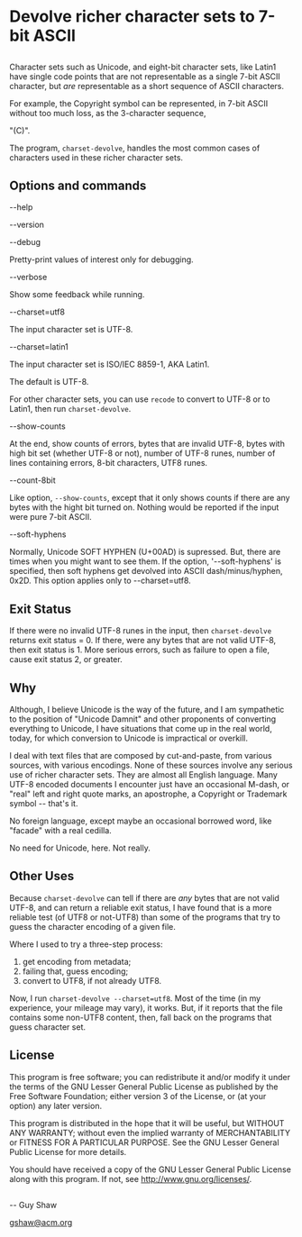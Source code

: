 # Devolve richer character sets to 7-bit ASCII

## 

Character sets such as Unicode, and eight-bit character sets,
like Latin1 have single code points that are not representable
as a single 7-bit ASCII character, but _are_ representable as a
short sequence of ASCII characters.

For example, the Copyright symbol can be represented,
in 7-bit ASCII without too much loss, as the 3-character sequence,

   "(C)".

The program, `charset-devolve`, handles the most common cases
of characters used in these richer character sets.


## Options and commands

--help

--version

--debug

Pretty-print values of interest only for debugging.

--verbose

Show some feedback while running.

--charset=utf8

The input character set is UTF-8.

--charset=latin1

The input character set is ISO/IEC 8859-1, AKA Latin1.

The default is UTF-8.

For other character sets, you can use `recode`
to convert to UTF-8 or to Latin1, then run `charset-devolve`.

--show-counts

At the end, show counts of errors, bytes that are invalid UTF-8,
bytes with high bit set (whether UTF-8 or not), number of UTF-8 runes,
number of lines containing errors, 8-bit characters, UTF8 runes.

--count-8bit

Like option, `--show-counts`, except that it only shows counts
if there are any bytes with the hight bit turned on.
Nothing would be reported if the input were pure 7-bit ASCII.

--soft-hyphens

Normally, Unicode SOFT HYPHEN (U+00AD) is supressed.
But, there are times when you might want to see them.
If the option, '--soft-hyphens' is specified,
then soft hyphens get devolved into ASCII dash/minus/hyphen,
0x2D.  This option applies only to --charset=utf8.

## Exit Status

If there were no invalid UTF-8 runes in the input,
then `charset-devolve` returns exit status = 0.
If there, were any bytes that are not valid UTF-8,
then exit status is 1.  More serious errors,
such as failure to open a file, cause exit status 2, or greater.


## Why

Although, I believe Unicode is the way of the future,
and I am sympathetic to the position of "Unicode Damnit"
and other proponents of converting everything to Unicode,
I have situations that come up in the real world, today,
for which conversion to Unicode is impractical or overkill.

I deal with text files that are composed by cut-and-paste,
from various sources, with various encodings.  None of these
sources involve any serious use of richer character sets.
They are almost all English language.  Many UTF-8 encoded
documents I encounter just have an occasional M-dash, or "real"
left and right quote marks, an apostrophe,
a Copyright or Trademark symbol -- that's it.

No foreign language, except maybe an occasional borrowed
word, like "facade" with a real cedilla.

No need for Unicode, here.  Not really.

## Other Uses

Because `charset-devolve` can tell if there are _any_
bytes that are not valid UTF-8, and can return a reliable
exit status, I have found that is a more reliable test
(of UTF8 or not-UTF8) than some of the programs
that try to guess the character encoding of a given file.

Where I used to try a three-step process:

  1. get encoding from metadata;
  2. failing that, guess encoding;
  3. convert to UTF8, if not already UTF8.

Now, I run `charset-devolve --charset=utf8`.
Most of the time (in my experience, your mileage may vary),
it works.  But, if it reports that the file contains some
non-UTF8 content, then, fall back on the programs that guess
character set.

## License

This program is free software; you can redistribute it and/or modify
it under the terms of the GNU Lesser General Public License as
published by the Free Software Foundation; either version 3 of the
License, or (at your option) any later version.

This program is distributed in the hope that it will be useful,
but WITHOUT ANY WARRANTY; without even the implied warranty of
MERCHANTABILITY or FITNESS FOR A PARTICULAR PURPOSE.  See the GNU
Lesser General Public License for more details.

You should have received a copy of the GNU Lesser General Public License
along with this program.  If not, see <http://www.gnu.org/licenses/>.

##

-- Guy Shaw

   gshaw@acm.org

